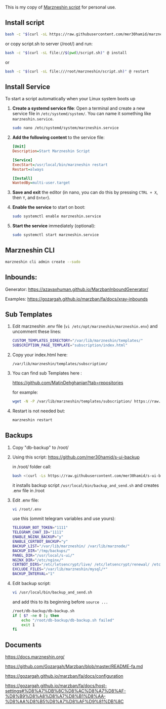 This is my copy of [Marzneshin script](https://github.com/marzneshin/marzneshin) for personal use.

## Install script
```bash
bash -c "$(curl -sL https://raw.githubusercontent.com/mer30hamid/marzneshin-deploy-podman/refs/heads/main/script.sh)" @ install
```
or copy script.sh to server (/root/) and run:
```bash
bash -c "$(curl -sL file://$(pwd)/script.sh)" @ install
```

or

```bash
bash -c "$(curl -sL file:///root/marzneshin/script.sh)" @ restart
```

## Install Service

To start a script automatically when your Linux system boots up

1. **Create a systemd service file**:
   Open a terminal and create a new service file in `/etc/systemd/system/`. You can name it something like `marzneshin.service`.

   ```bash
   sudo nano /etc/systemd/system/marzneshin.service
   ```

2. **Add the following content** to the service file:

   ```ini
   [Unit]
   Description=Start Marzneshin Script

   [Service]
   ExecStart=/usr/local/bin/marzneshin restart
   Restart=always

   [Install]
   WantedBy=multi-user.target
   ```

3. **Save and exit** the editor (in nano, you can do this by pressing `CTRL + X`, then `Y`, and `Enter`).

4. **Enable the service** to start on boot:

   ```bash
   sudo systemctl enable marzneshin.service
   ```

5. **Start the service** immediately (optional):

   ```bash
   sudo systemctl start marzneshin.service
   ```

## Marzneshin CLI

```bash
marzneshin cli admin create --sudo
```

## Inbounds:

Generator:
https://azavaxhuman.github.io/MarzbanInboundGenerator/

Examples:
https://gozargah.github.io/marzban/fa/docs/xray-inbounds


## Sub Templates

1. Edit marzneshin .env file (`vi /etc/opt/marzneshin/marzneshin.env`) and uncomment these lines:
   ```bash
   CUSTOM_TEMPLATES_DIRECTORY="/var/lib/marzneshin/templates/"
   SUBSCRIPTION_PAGE_TEMPLATE="subscription/index.html"
   ```
2. Copy your index.html here:
   ```
   /var/lib/marzneshin/templates/subscription/
   ```
3. You can find sub Templates here : 

   https://github.com/MatinDehghanian?tab=repositories

   for example:
   ```bash
   wget -N -P /var/lib/marzneshin/templates/subscription/ https://raw.githubusercontent.com/mer30hamid/marzneshin-deploy-podman/refs/heads/main/templates/MarzneshinTemplate6/index.html
   ```

4. Restart is not needed but:
   ```bash
   marzneshin restart
   ```


## Backups

1. Copy "db-backup" to /root/
2. Using this script: https://github.com/mer30hamid/s-ui-backup
   
   in /root/ folder call:
   
   ```bash
   bash <(curl -Ls https://raw.githubusercontent.com/mer30hamid/s-ui-backup/master/install.sh)
   ```
   
   it installs backup script `/usr/local/bin/backup_and_send.sh` and creates .env file in /root

3. Edit .env file:

   ```bash
   vi /root/.env
   ```
   
   use this (ommit telegram variables and use yours):
   
   ```bash
   TELEGRAM_BOT_TOKEN="1111"
   TELEGRAM_CHAT_ID="1111"
   ENABLE_NGINX_BACKUP="y"
   ENABLE_CERTBOT_BACKUP="y"
   BACKUP_LIST="/var/lib/marzneshin/ /var/lib/marznode/"
   BACKUP_DIR="/tmp/backups/"
   PANEL_DIR="/usr/local/s-ui/"
   NGINX_DIR="/etc/nginx/"
   CERTBOT_DIRS="/etc/letsencrypt/live/ /etc/letsencrypt/renewal/ /etc/letsencrypt/accounts/"
   EXCLUDE_FILES="/var/lib/marzneshin/mysql/*"
   BACKUP_INTERVAL="1"
   ```
   
4. Edit backup script:
   
   ```bash
   vi /usr/local/bin/backup_and_send.sh
   ```
   
   and add this to its beginning before `source ...`
   
   ```bash 
   /root/db-backup/db-backup.sh
   if [ $? -ne 0 ]; then
       echo "/root/db-backup/db-backup.sh failed"
       exit 1
   fi  
   ```
   
## Documents
https://docs.marzneshin.org/

https://github.com/Gozargah/Marzban/blob/master/README-fa.md

https://gozargah.github.io/marzban/fa/docs/configuration

https://gozargah.github.io/marzban/fa/docs/host-settings#%D8%A7%DB%8C%D8%AC%D8%A7%D8%AF-%D8%B9%D8%A8%D8%A7%D8%B1%D8%AA-%D8%AA%D8%B5%D8%A7%D8%AF%D9%81%DB%8C
